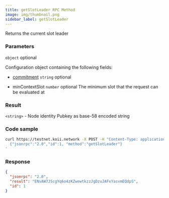 ```yaml
---
title: getSlotLeader RPC Method
image: img/thumbnail.png
sidebar_label: getSlotLeader
---
```



Returns the current slot leader

### Parameters

`object` optional

Configuration object containing the following fields:

- [commitment](/develop/rpcapi/intro#configuring-state-commitment) `string` optional

- minContextSlot `number` optional
The minimum slot that the request can be evaluated at

### Result

`<string>` - Node identity Pubkey as base-58 encoded string

### Code sample

```sh
curl https://testnet.koii.network -X POST -H "Content-Type: application/json" -d '
  {"jsonrpc":"2.0","id":1, "method":"getSlotLeader"}
'
```


### Response

```json
{
  "jsonrpc": "2.0",
  "result": "ENvAW7JScgYq6o4zKZwewtkzzJgDzuJAFxYasvmEQdpS",
  "id": 1
}
```
